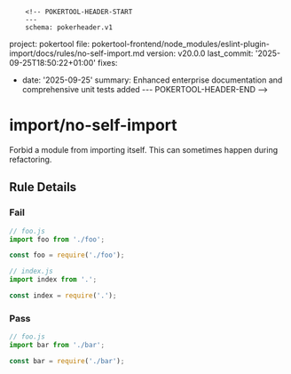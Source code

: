         <!-- POKERTOOL-HEADER-START
        ---
        schema: pokerheader.v1
project: pokertool
file: pokertool-frontend/node_modules/eslint-plugin-import/docs/rules/no-self-import.md
version: v20.0.0
last_commit: '2025-09-25T18:50:22+01:00'
fixes:
- date: '2025-09-25'
  summary: Enhanced enterprise documentation and comprehensive unit tests added
        ---
        POKERTOOL-HEADER-END -->
# import/no-self-import

<!-- end auto-generated rule header -->

Forbid a module from importing itself. This can sometimes happen during refactoring.

## Rule Details

### Fail

```js
// foo.js
import foo from './foo';

const foo = require('./foo');
```

```js
// index.js
import index from '.';

const index = require('.');
```

### Pass

```js
// foo.js
import bar from './bar';

const bar = require('./bar');
```

